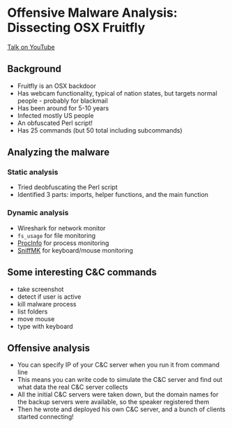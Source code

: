 # Offensive Malware Analysis: Dissecting OSX Fruitfly

[Talk on YouTube](https://www.youtube.com/watch?v=q7VZtCUphgg)

## Background

- Fruitfly is an OSX backdoor
- Has webcam functionality, typical of nation states, but targets normal people - probably for blackmail
- Has been around for 5-10 years
- Infected mostly US people
- An obfuscated Perl script!
- Has 25 commands (but 50 total including subcommands)

## Analyzing the malware

### Static analysis

- Tried deobfuscating the Perl script
- Identified 3 parts: imports, helper functions, and the main function

### Dynamic analysis

- Wireshark for network monitor
- `fs_usage` for file monitoring
- [ProcInfo](https://github.com/objective-see/ProcInfo) for process monitoring
- [SniffMK](https://github.com/objective-see/sniffMK) for keyboard/mouse monitoring

## Some interesting C&C commands

- take screenshot
- detect if user is active
- kill malware process
- list folders
- move mouse
- type with keyboard

## Offensive analysis

- You can specify IP of your C&C server when you run it from command line
- This means you can write code to simulate the C&C server and find out what data the real C&C server collects
- All the initial C&C servers were taken down, but the domain names for the backup servers were available, so the speaker registered them
- Then he wrote and deployed his own C&C server, and a bunch of clients started connecting!
